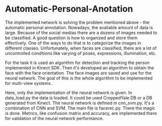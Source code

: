 # Automatic-Personal-Anotation

The implemented network is solving the problem mentioned above - the automatic personal annotation. Nowadays, the avaliable amount of data is large. Because of the social medias there are a dozens of images needed to be classified. A good question is how to organized and store them effectively. One of the ways to do that is to categorize the images in different classes. Unfortunately, when faces are classified, there are a lot of uncontrolled conditions like varying of poses, expressions, illumination, etc. 

For the task it is used an algorithm for detection and tracking the person implemented in Kinect SDK. Then it's developed an algorithm to obtain the face with the face orientation. The face images are saved and use for the neural network. The goal of this is the whole algorithm to be implemented for multi-view systems.

Here, only the implementation of the neural network is given. In data_load.py the data is loaded. It could be used CroppedYale DB or a DB generated from Kinect. The neural network is defined in cnn_svm.py. It's a combination of CNN and SVM. The main file is facerec.py. There the magic is done. Metrics, like confusion matrix and accuracy, are implemented there for validation of the neural network performance.


